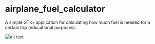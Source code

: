 # airplane_fuel_calculator
A simple GTK+ application for calculating how much fuel is needed for a certain trip (educational purposes).

![alt text](https://b2aeaa58a57a200320db-8b65b95250e902c437b256b5abf3eac7.ssl.cf5.rackcdn.com/media_entries/15578/Captura_de_tela_de_2017-10-13_12-34-29.png)
